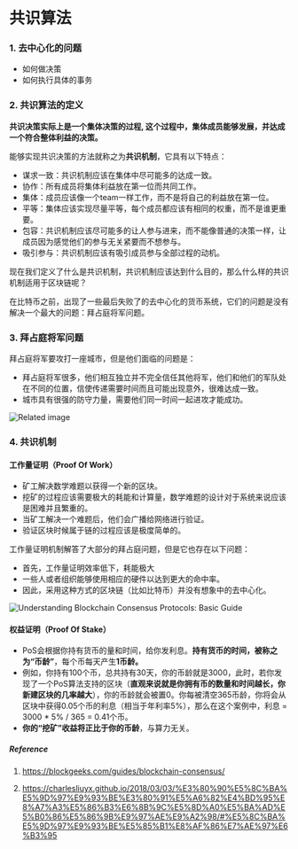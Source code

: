 # 共识算法

### 1. 去中心化的问题

 * 如何做决策
 * 如何执行具体的事务

### 2. 共识算法的定义

**共识决策实际上是一个集体决策的过程, 这个过程中，集体成员能够发展，并达成一个符合整体利益的决策。**

能够实现共识决策的方法就称之为**共识机制**，它具有以下特点：

* 谋求一致：共识机制应该在集体中尽可能多的达成一致。
* 协作：所有成员将集体利益放在第一位而共同工作。
* 集体：成员应该像一个team一样工作，而不是将自己的利益放在第一位。
* 平等：集体应该实现尽量平等，每个成员都应该有相同的权重，而不是谁更重要。
* 包容：共识机制应该尽可能多的让人参与进来，而不能像普通的决策一样，让成员因为感觉他们的参与无关紧要而不想参与。
* 吸引参与：共识机制应该有吸引成员参与全部过程的动机。

现在我们定义了什么是共识机制，共识机制应该达到什么目的，那么什么样的共识机制适用于区块链呢？

在比特币之前，出现了一些最后失败了的去中心化的货币系统，它们的问题是没有解决一个最大的问题：拜占庭将军问题。

### 3. 拜占庭将军问题

拜占庭将军要攻打一座城市，但是他们面临的问题是：

* 拜占庭将军很多，他们相互独立并不完全信任其他将军，他们和他们的军队处在不同的位置，信使传递需要时间而且可能出现意外，很难达成一致。
* 城市具有很强的防守力量，需要他们同一时间一起进攻才能成功。

![Related image](https://charlesliuyx.github.io/2018/03/03/%E3%80%90%E5%8C%BA%E5%9D%97%E9%93%BE%E3%80%91%E5%A6%82%E4%BD%95%E8%A7%A3%E5%86%B3%E6%8B%9C%E5%8D%A0%E5%BA%AD%E5%B0%86%E5%86%9B%E9%97%AE%E9%A2%98/PBFT.png)

### 4. 共识机制

#### 工作量证明（Proof Of Work）

* 矿工解决数学难题以获得一个新的区块。
* 挖矿的过程应该需要极大的耗能和计算量，数学难题的设计对于系统来说应该是困难并且繁重的。
* 当矿工解决一个难题后，他们会广播给网络进行验证。
* 验证区块时候属于链的过程应该是极度简单的。

工作量证明机制解答了大部分的拜占庭问题，但是它也存在以下问题：

* 首先，工作量证明效率低下，耗能极大
* 一些人或者组织能够使用相应的硬件以达到更大的命中率。
* 因此，采用这种方式的区块链（比如比特币）并没有想象中的去中心化。

![ Understanding Blockchain Consensus Protocols: Basic Guide ](https://blockgeeks.com/wp-content/uploads/2018/01/image3-2.png)

#### 权益证明（Proof Of Stake）

* PoS会根据你持有货币的量和时间，给你发利息。**持有货币的时间，被称之为“币龄”**，每个币每天产生**1币龄。**
* 例如，你持有100个币，总共持有30天，你的币龄就是3000，此时，若你发现了一个PoS算法支持的区块（**直观来说就是你拥有币的数量和时间越长，你新建区块的几率越大**），你的币龄就会被置0。你每被清空365币龄，你将会从区块中获得0.05个币的利息（相当于年利率5%），那么在这个案例中，利息 = 3000 * 5% / 365 = 0.41个币。
* **你的“挖矿”收益将正比于你的币龄**，与算力无关。



##### Reference

1. https://blockgeeks.com/guides/blockchain-consensus/ 

2. https://charlesliuyx.github.io/2018/03/03/%E3%80%90%E5%8C%BA%E5%9D%97%E9%93%BE%E3%80%91%E5%A6%82%E4%BD%95%E8%A7%A3%E5%86%B3%E6%8B%9C%E5%8D%A0%E5%BA%AD%E5%B0%86%E5%86%9B%E9%97%AE%E9%A2%98/#%E5%8C%BA%E5%9D%97%E9%93%BE%E5%85%B1%E8%AF%86%E7%AE%97%E6%B3%95

   